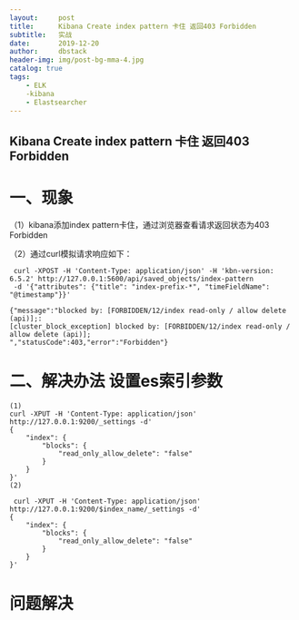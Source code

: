 ```yaml
---
layout:     post
title:      Kibana Create index pattern 卡住 返回403 Forbidden
subtitle:   实战
date:       2019-12-20
author:     dbstack
header-img: img/post-bg-mma-4.jpg
catalog: true
tags:
    - ELK
    -kibana
    - Elastsearcher 
---
```

## Kibana Create index pattern 卡住 返回403 Forbidden
# 一、现象
（1）kibana添加index pattern卡住，通过浏览器查看请求返回状态为403 Forbidden

（2）通过curl模拟请求响应如下：
```
 curl -XPOST -H 'Content-Type: application/json' -H 'kbn-version: 6.5.2' http://127.0.0.1:5600/api/saved_objects/index-pattern
 -d '{"attributes": {"title": "index-prefix-*", "timeFieldName": "@timestamp"}}'
 
{"message":"blocked by: [FORBIDDEN/12/index read-only / allow delete (api)];:
[cluster_block_exception] blocked by: [FORBIDDEN/12/index read-only / allow delete (api)];
","statusCode":403,"error":"Forbidden"}
```
# 二、解决办法 设置es索引参数
```
(1) 
curl -XPUT -H 'Content-Type: application/json' http://127.0.0.1:9200/_settings -d'
{
    "index": {
        "blocks": {
            "read_only_allow_delete": "false"
        }
    }
}'
(2)

 curl -XPUT -H 'Content-Type: application/json' http://127.0.0.1:9200/$index_name/_settings -d'
{
    "index": {
        "blocks": {
            "read_only_allow_delete": "false"
        }
    }
}'
```
# 问题解决
